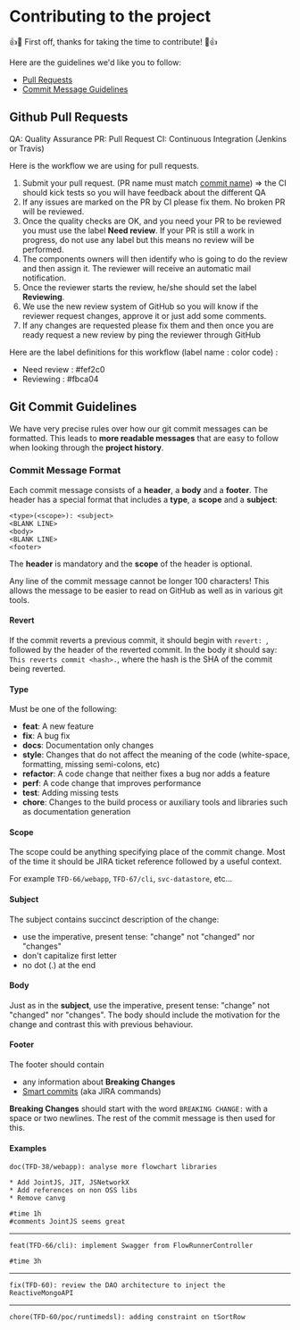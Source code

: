 # Contributing to the project

:+1::tada: First off, thanks for taking the time to contribute! :tada::+1:

Here are the guidelines we'd like you to follow:

- [Pull Requests](#pullrequest)
- [Commit Message Guidelines](#commit)


## <a name="pullrequest"></a> Github Pull Requests

QA: Quality Assurance
PR: Pull Request
CI: Continuous Integration (Jenkins or Travis)

Here is the workflow we are using for pull requests.

1. Submit your pull request. (PR name must match [commit name](#commit))
   => the CI should kick tests so you will have feedback about the different QA
2. If any issues are marked on the PR by CI please fix them. No broken PR will be reviewed.
3. Once the quality checks are OK, and you need your PR to be reviewed you must use the label **Need review**. If your PR is still a work in progress, do not use any label but this means no review will be performed.
4. The components owners will then identify who is going to do the review and then assign it. The reviewer will receive an automatic mail notification.
5. Once the reviewer starts the review, he/she should set the label **Reviewing**.
6. We use the new review system of GitHub so you will know if the reviewer request changes, approve it or just add some comments.
7. If any changes are requested please fix them and then once you are ready request a new review by ping the reviewer through GitHub

Here are the label definitions for this workflow (label name : color code) :
* Need review                : #fef2c0
* Reviewing                  : #fbca04

## <a name="commit"></a> Git Commit Guidelines

We have very precise rules over how our git commit messages can be formatted.  This leads to **more
readable messages** that are easy to follow when looking through the **project history**.

### Commit Message Format
Each commit message consists of a **header**, a **body** and a **footer**.  The header has a special
format that includes a **type**, a **scope** and a **subject**:

```
<type>(<scope>): <subject>
<BLANK LINE>
<body>
<BLANK LINE>
<footer>
```

The **header** is mandatory and the **scope** of the header is optional.

Any line of the commit message cannot be longer 100 characters! This allows the message to be easier
to read on GitHub as well as in various git tools.

#### Revert
If the commit reverts a previous commit, it should begin with `revert: `, followed by the header of the reverted commit.
In the body it should say: `This reverts commit <hash>.`, where the hash is the SHA of the commit being reverted.

#### Type
Must be one of the following:

* **feat**: A new feature
* **fix**: A bug fix
* **docs**: Documentation only changes
* **style**: Changes that do not affect the meaning of the code (white-space, formatting, missing
  semi-colons, etc)
* **refactor**: A code change that neither fixes a bug nor adds a feature
* **perf**: A code change that improves performance
* **test**: Adding missing tests
* **chore**: Changes to the build process or auxiliary tools and libraries such as documentation generation

#### Scope
The scope could be anything specifying place of the commit change. Most of the time it should be JIRA ticket reference followed by a useful context.

For example `TFD-66/webapp`, `TFD-67/cli`, `svc-datastore`, etc...

#### Subject
The subject contains succinct description of the change:

* use the imperative, present tense: "change" not "changed" nor "changes"
* don't capitalize first letter
* no dot (.) at the end

#### Body
Just as in the **subject**, use the imperative, present tense: "change" not "changed" nor "changes".
The body should include the motivation for the change and contrast this with previous behaviour.

#### Footer
The footer should contain

* any information about **Breaking Changes**
* [Smart commits](https://confluence.atlassian.com/fisheye/using-smart-commits-298976812.html) (aka JIRA commands)

**Breaking Changes** should start with the word `BREAKING CHANGE:` with a space or two newlines. The rest of the commit message is then used for this.

#### Examples

```
doc(TFD-38/webapp): analyse more flowchart libraries

* Add JointJS, JIT, JSNetworkX
* Add references on non OSS libs
* Remove canvg

#time 1h
#comments JointJS seems great
```

---

```
feat(TFD-66/cli): implement Swagger from FlowRunnerController

#time 3h
```

---

```
fix(TFD-60): review the DAO architecture to inject the ReactiveMongoAPI
```

---

```
chore(TFD-60/poc/runtimedsl): adding constraint on tSortRow
```
